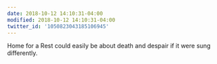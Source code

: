 ```yaml
---
date: 2018-10-12 14:10:31-04:00
modified: 2018-10-12 14:10:31-04:00
twitter_id: '1050823043185106945'
---
```


  Home for a Rest could easily be about death and despair if it were sung differently.